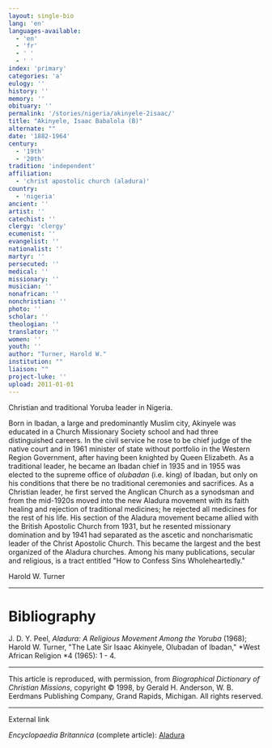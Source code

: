 ```yaml
---
layout: single-bio
lang: 'en'
languages-available:
  - 'en'
  - 'fr'
  - ' '
  - ' '
index: 'primary'
categories: 'a'
eulogy: ''
history: ''
memory: ''
obituary: ''
permalink: '/stories/nigeria/akinyele-2isaac/'
title: "Akinyele, Isaac Babalola (B)"
alternate: ""
date: '1882-1964'
century:
  - '19th'
  - '20th'
tradition: 'independent'
affiliation:
  - 'christ apostolic church (aladura)'
country:
  - 'nigeria'
ancient: ''
artist: ''
catechist: ''
clergy: 'clergy'
ecumenist: ''
evangelist: ''
nationalist: ''
martyr: ''
persecuted: ''
medical: ''
missionary: ''
musician: ''
nonafrican: ''
nonchristian: ''
photo: ''
scholar: ''
theologian: ''
translator: ''
women: ''
youth: ''
author: "Turner, Harold W."
institution: ""
liaison: ""
project-luke: ''
upload: 2011-01-01
---
```




Christian and traditional Yoruba leader in Nigeria.

Born in Ibadan, a large and predominantly Muslim city, Akinyele was educated in a Church Missionary Society school and had three distinguished careers. In the civil service he rose to be chief judge of the native court and in 1961 minister of state without portfolio in the Western Region Government, after having been knighted by Queen Elizabeth. As a traditional leader, he became an Ibadan chief in 1935 and in 1955 was elected to the supreme office of *olubadan* (i.e. king) of Ibadan, but only on his conditions that there be no traditional ceremonies and sacrifices. As a Christian leader, he first served the Anglican Church as a synodsman and from the mid-1920s moved into the new Aladura movement with its faith healing and rejection of traditional medicines; he rejected all medicines for the rest of his life. His section of the Aladura movement became allied with the British Apostolic Church from 1931, but he resented missionary domination and by 1941 had separated as the ascetic and noncharismatic leader of the Christ Apostolic Church. This became the largest and the best organized of the Aladura churches. Among his many publications, secular and religious, is a tract entitled "How to Confess Sins Wholeheartedly."

Harold W. Turner

---

# Bibliography

J. D. Y. Peel, *Aladura: A Religious Movement Among the Yoruba* (1968); Harold W. Turner, "The Late Sir Isaac Akinyele, Olubadan of Ibadan," *West African Religion *4 (1965): 1 - 4.

---

This article is reproduced, with permission, from *Biographical Dictionary of Christian Missions*,   copyright &copy; 1998, by Gerald H. Anderson, W. B. Eerdmans Publishing Company, Grand Rapids, Michigan.  All rights reserved.

>

---

External link

*Encyclopaedia Britannica*  (complete article):  [ Aladura](http://www.britannica.com/eb/article-9005331/Aladura)
